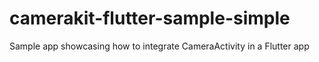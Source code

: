 # camerakit-flutter-sample-simple
Sample app showcasing how to integrate CameraActivity in a Flutter app 
